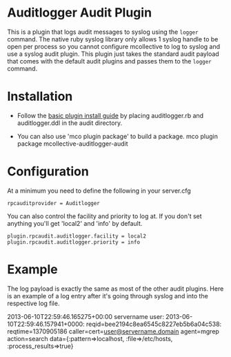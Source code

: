 Auditlogger Audit Plugin
=============================

This is a plugin that logs audit messages to syslog using the `logger` command.  The native ruby syslog library only allows 1 syslog handle to be open per process so you cannot configure mcollective to log to syslog and use a syslog audit plugin.   This plugin just takes the standard audit payload that comes with the default audit plugins and passes them to the `logger` command. 

Installation
=============================

  * Follow the [basic plugin install guide](http://projects.puppetlabs.com/projects/mcollective-plugins/wiki/InstalingPlugins) by placing 
 auditlogger.rb and auditlogger.ddl in the audit directory.

  * You can also use 'mco plugin package' to build a package.
  mco plugin package mcollective-auditlogger-audit

Configuration
=============================

At a minimum you need to define the following in your server.cfg

    rpcauditprovider = Auditlogger

You can also control the facility and priority to log at.  If you don't set anything you'll get 'local2' and 'info' by default.

    plugin.rpcaudit.auditlogger.facility = local2
    plugin.rpcaudit.auditlogger.priority = info

Example
=============================

The log payload is exactly the same as most of the other audit plugins.  Here is an example of a log entry after it's going through syslog and into the respective log file.

2013-06-10T22:59:46.165275+00:00 servername user: 2013-06-10T22:59:46.157941+0000: reqid=bee2194c8ea6545c8227eb5b6a04c538: reqtime=1370905186 caller=cert=user@servername.domain agent=mgrep action=search data={:pattern=>localhost, :file=>/etc/hosts, :process_results=>true}
